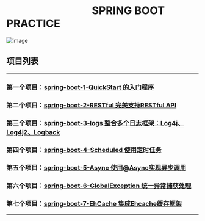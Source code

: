 # &emsp;&emsp;&emsp;&emsp;&emsp;&emsp;&emsp;&emsp;SPRING BOOT PRACTICE
![image](https://github.com/timebusker/spring-boot/raw/master/static/spring-boot.png?raw=true)

## 项目列表
----
### 第一个项目：[spring-boot-1-QuickStart 的入门程序](https://github.com/timebusker/spring-boot/tree/master/spring-boot-1-QuickStart/)

### 第二个项目：[spring-boot-2-RESTful 完美支持RESTful API](https://github.com/timebusker/spring-boot/tree/master/spring-boot-2-RESTful/)

### 第三个项目：[spring-boot-3-logs 整合多个日志框架：Log4j、Log4j2、Logback](https://github.com/timebusker/spring-boot/tree/master/spring-boot-3-logs/)

### 第四个项目：[spring-boot-4-Scheduled 使用定时任务](https://github.com/timebusker/spring-boot/tree/master/spring-boot-4-Scheduled/)

### 第五个项目：[spring-boot-5-Async 使用@Async实现异步调用](https://github.com/timebusker/spring-boot/tree/master/spring-boot-5-Async/)

### 第六个项目：[spring-boot-6-GlobalException 统一异常捕获处理](https://github.com/timebusker/spring-boot/tree/master/spring-boot-6-GlobalException/)

### 第七个项目：[spring-boot-7-EhCache 集成Ehcache缓存框架](https://github.com/timebusker/spring-boot/tree/master/spring-boot-7-EhCache/)

----
